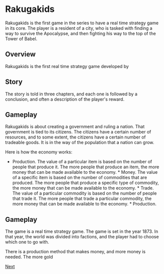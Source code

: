 # Rakugakids

Rakugakids is the first game in the series to have a real time strategy game in its core. The player is a resident of a city, who is tasked with finding a way to survive the Apocalypse, and then fighting his way to the top of the Tower of Babel.

## Overview

Rakugakids is the first real time strategy game developed by                                                                                                 

## Story

The story is told in three chapters, and each one is followed by a conclusion, and often a description of the player's reward.

## Gameplay

Rakugakids is about creating a government and ruling a nation. That government is tied to its citizens. The citizens have a certain number of resources, and to some extent, the citizens have a certain number of tradeable goods. It is in the way of the population that a nation can grow.

Here is how the economy works:

*    Production. The value of a particular item is based on the number of people that produce it. The more people that produce an item, the more money that can be made available to the economy. *   Money. The value of a specific item is based on the number of commodities that are produced. The more people that produce a specific type of commodity, the more money that can be made available to the economy. *   Trade. The value of a particular commodity is based on the number of people that trade it. The more people that trade a particular commodity, the more money that can be made available to the economy. *   Production.

## Gameplay

The game is a real time strategy game. The game is set in the year 1873. In that year, the world was divided into factions, and the player had to choose which one to go with.

There is a production method that makes money, and more money is needed. The more gold

[Next](472.md)